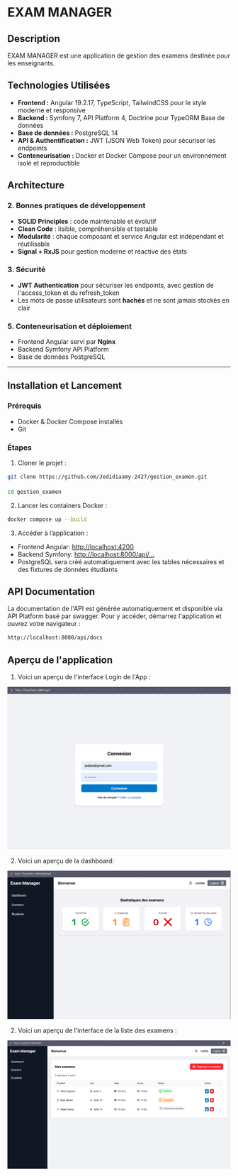 # EXAM MANAGER

## Description

EXAM MANAGER est une application de gestion des examens destinée pour les enseignants.

## Technologies Utilisées

- **Frontend :** Angular 19.2.17, TypeScript, TailwindCSS pour le style moderne et responsive  
- **Backend :** Symfony 7, API Platform 4, Doctrine pour TypeORM Base de données
- **Base de données :** PostgreSQL 14  
- **API & Authentification :** JWT (JSON Web Token) pour sécuriser les endpoints  
- **Conteneurisation :** Docker et Docker Compose pour un environnement isolé et reproductible  

## Architecture

### 2. Bonnes pratiques de développement

- **SOLID Principles** : code maintenable et évolutif  
- **Clean Code** : lisible, compréhensible et testable  
- **Modularité** : chaque composant et service Angular est indépendant et réutilisable  
- **Signal + RxJS** pour gestion moderne et réactive des états  

### 3. Sécurité

- **JWT Authentication** pour sécuriser les endpoints, avec gestion de l'access_token et du refresh_token  
- Les mots de passe utilisateurs sont **hachés** et ne sont jamais stockés en clair


### 5. Conteneurisation et déploiement

- Frontend Angular servi par **Nginx**  
- Backend Symfony API Platform  
- Base de données PostgreSQL  

---

## Installation et Lancement

### Prérequis

- Docker & Docker Compose installés
- Git

### Étapes

1. Cloner le projet :

```bash
git clone https://github.com/Jedidiaamy-2427/gestion_examen.git

cd gestion_examen
```

2. Lancer les containers Docker :

```bash
docker compose up --build
```

3. Accéder à l’application :

- Frontend Angular: <http://localhost:4200>
- Backend Symfony: <http://localhost:8000/api/...>
- PostgreSQL sera créé automatiquement avec les tables nécessaires et des fixtures de données étudiants

## API Documentation

La documentation de l'API est générée automatiquement et disponible via API Platform basé par swagger. Pour y accéder, démarrez l'application et ouvrez votre navigateur :

```bash
http://localhost:8000/api/docs
```

## Aperçu de l'application

1. Voici un aperçu de l'interface Login de l'App :

![Login Page](public/capture/login.png)


2. Voici un aperçu de la dashboard:

![Dashboard](public/capture/dashboard.png)



2. Voici un aperçu de l’interface de la liste des examens :

![Examen](public/capture/exam_list.png)